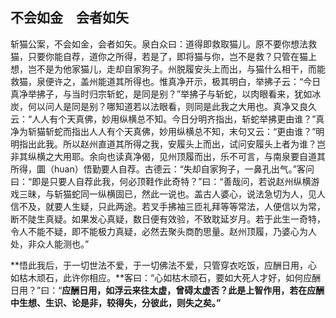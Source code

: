 ##  不会如金　会者如矢

斩猫公案，不会如金，会者如矢。泉白众曰：道得即救取猫儿。原不要你想法救猫，只要你能自荐，道你之所得，若是了，即将猫与你，岂不是救？只管在猫上想，岂不是为他家猫儿，走却自家狗子。州脱履安头上而出，与猫什么相干，而能救猫，泉便许之，盖州能道其所得也。惟真净开示，极其明白，举拂子云：“今日真净举拂子，与当时归宗斩蛇，是同是别？”举拂子与斩蛇，以肉眼看来，犹如冰炭，何以问人是同是别？哪知道若以法眼看，则同是此我之大用也。真净又良久云：“人人有个天真佛，妙用纵横总不知。今日分明齐指出，斩蛇举拂更由谁？”真净为斩猫斩蛇而指出人人有个天真佛，妙用纵横总不知，末句又云：“更由谁？”明明指出此我。所以赵州直道其所得之我，安履头上而出，试问安履头上者为谁？岂非其纵横之大用耶。余向也读真净偈，见州顶履而出，乐不可言，与南泉要自道其所得，圜（huan）悟勤要人自荐。古德云：“失却自家狗子，一鼻孔出气。”客问曰：“即是只要人自荐此我，何必顶鞋作此奇特？”曰：“善哉问，若说赵州纵横游戏三昧，与斩猫蛇同一纵横固已，然此一说也。盖古人婆心，说法急切为人，见人信不及，就要人生疑，只此两途。若叉手拂袖三匝礼拜等等常法，人便信以为常，断不陡生真疑。如果发心真疑，数日便有效验，不致耽延岁月。若于此生一奇特，令人不能不疑，即不能极力真疑，必然去聚头商酌思量。赵州顶履，乃婆心为人处，非众人能测也。”

**悟此我后，于一切世法不爱，于一切佛法不爱，只管穿衣吃饭，应酬日用，心如枯木顽石，此许你相应。**客曰：“心如枯木顽石，要如大死人才好，如何应酬日用？”曰：“**应酬日用，如浮云来往太虚，曾碍太虚否？此是上智作用，若在应酬中生想、生识、论是非，较得失，分彼此，则失之矣。”**
